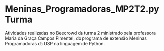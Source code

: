 # Meninas_Programadoras_MP2T2.pyTurma
Atividades realizadas no Beecrowd da turma 2 ministrado pela professora Maria da Graça Campos Pimentel, do programa de extensão Meninas Programadoras da USP na linguagem de Python.
